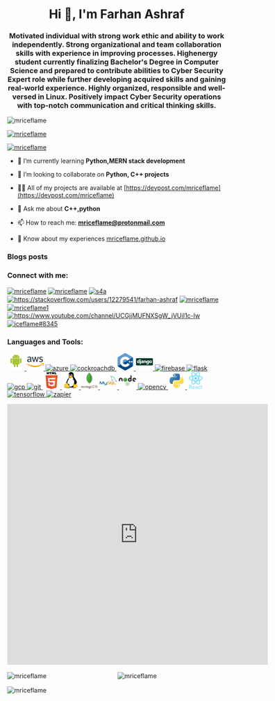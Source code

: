 <h1 align="center">Hi 👋, I'm Farhan Ashraf</h1>
<h3 align="center">Motivated individual with strong work ethic and ability to work independently. Strong
organizational and team collaboration skills with experience in improving processes. Highenergy student currently finalizing Bachelor's Degree in Computer Science and prepared to
contribute abilities to Cyber Security Expert role while further developing acquired skills and
gaining real-world experience. Highly organized, responsible and well-versed in Linux.
Positively impact Cyber Security operations with top-notch communication and critical
thinking skills.</h3>

<p align="left"> <img src="https://komarev.com/ghpvc/?username=mriceflame&label=Profile%20views&color=0e75b6&style=flat" alt="mriceflame" /> </p>

<p align="left"> <a href="https://github.com/ryo-ma/github-profile-trophy"><img src="https://github-profile-trophy.vercel.app/?username=mriceflame" alt="mriceflame" /></a> </p>

<p align="left"> <a href="https://twitter.com/mriceflame" target="blank"><img src="https://img.shields.io/twitter/follow/mriceflame?logo=twitter&style=for-the-badge" alt="mriceflame" /></a> </p>

- 🌱 I’m currently learning **Python,MERN stack development**

- 👯 I’m looking to collaborate on **Python, C++ projects**

- 👨‍💻 All of my projects are available at
  [https://devpost.com/mriceflame](https://devpost.com/mriceflame)

- 💬 Ask me about **C++,python**

- 📫 How to reach me: **mriceflame@protonmail.com**


- 📄 Know about my experiences [mriceflame.github.io](mriceflame.github.io)


### Blogs posts

<!-- BLOG-POST-LIST:START -->
<!-- BLOG-POST-LIST:END -->

<h3 align="left">Connect with me:</h3>
<p align="left">
<a href="https://dev.to/mriceflame" target="blank"><img align="center" src="https://cdn.jsdelivr.net/npm/simple-icons@3.0.1/icons/dev-dot-to.svg" alt="mriceflame" height="30" width="40" /></a>
<a href="https://twitter.com/mriceflame" target="blank"><img align="center" src="https://cdn.jsdelivr.net/npm/simple-icons@3.0.1/icons/twitter.svg" alt="mriceflame" height="30" width="40" /></a>
<a href="https://linkedin.com/in/s4a" target="blank"><img align="center" src="https://cdn.jsdelivr.net/npm/simple-icons@3.0.1/icons/linkedin.svg" alt="s4a" height="30" width="40" /></a>
<a href="https://stackoverflow.com/users/12279541/farhan-ashraf" target="blank"><img align="center" src="https://cdn.jsdelivr.net/npm/simple-icons@3.0.1/icons/stackoverflow.svg" alt="https://stackoverflow.com/users/12279541/farhan-ashraf" height="30" width="40" /></a>
<a href="https://fb.com/mriceflame" target="blank"><img align="center" src="https://cdn.jsdelivr.net/npm/simple-icons@3.0.1/icons/facebook.svg" alt="mriceflame" height="30" width="40" /></a>
<a href="https://instagram.com/mriceflame1" target="blank"><img align="center" src="https://cdn.jsdelivr.net/npm/simple-icons@3.0.1/icons/instagram.svg" alt="mriceflame1" height="30" width="40" /></a>
<a href="https://www.youtube.com/channel/UCGjjMUFNXSgW_jVUiI1c-Iw" target="blank"><img align="center" src="https://cdn.jsdelivr.net/npm/simple-icons@3.0.1/icons/youtube.svg" alt="https://www.youtube.com/channel/UCGjjMUFNXSgW_jVUiI1c-Iw" height="30" width="40" /></a>
<a href="https://discord.gg/iceflame#8345" target="blank"><img align="center" src="https://cdn.jsdelivr.net/npm/simple-icons@3.0.1/icons/discord.svg" alt="iceflame#8345" height="30" width="40" /></a>
</p>

<h3 align="left">Languages and Tools:</h3>
<p align="left"> <a href="https://developer.android.com" target="_blank"> <img src="https://raw.githubusercontent.com/devicons/devicon/master/icons/android/android-original-wordmark.svg" alt="android" width="40" height="40"/> </a> <a href="https://aws.amazon.com" target="_blank"> <img src="https://raw.githubusercontent.com/devicons/devicon/master/icons/amazonwebservices/amazonwebservices-original-wordmark.svg" alt="aws" width="40" height="40"/> </a> <a href="https://azure.microsoft.com/en-in/" target="_blank"> <img src="https://www.vectorlogo.zone/logos/microsoft_azure/microsoft_azure-icon.svg" alt="azure" width="40" height="40"/> </a> <a href="https://www.cockroachlabs.com/product/cockroachdb/" target="_blank"> <img src="https://cdn.worldvectorlogo.com/logos/cockroachdb.svg" alt="cockroachdb" width="40" height="40"/> </a> <a href="https://www.w3schools.com/cpp/" target="_blank"> <img src="https://raw.githubusercontent.com/devicons/devicon/master/icons/cplusplus/cplusplus-original.svg" alt="cplusplus" width="40" height="40"/> </a> <a href="https://www.djangoproject.com/" target="_blank"> <img src="https://raw.githubusercontent.com/devicons/devicon/master/icons/django/django-original.svg" alt="django" width="40" height="40"/> </a> <a href="https://firebase.google.com/" target="_blank"> <img src="https://www.vectorlogo.zone/logos/firebase/firebase-icon.svg" alt="firebase" width="40" height="40"/> </a> <a href="https://flask.palletsprojects.com/" target="_blank"> <img src="https://www.vectorlogo.zone/logos/pocoo_flask/pocoo_flask-icon.svg" alt="flask" width="40" height="40"/> </a> <a href="https://cloud.google.com" target="_blank"> <img src="https://www.vectorlogo.zone/logos/google_cloud/google_cloud-icon.svg" alt="gcp" width="40" height="40"/> </a> <a href="https://git-scm.com/" target="_blank"> <img src="https://www.vectorlogo.zone/logos/git-scm/git-scm-icon.svg" alt="git" width="40" height="40"/> </a> <a href="https://www.w3.org/html/" target="_blank"> <img src="https://raw.githubusercontent.com/devicons/devicon/master/icons/html5/html5-original-wordmark.svg" alt="html5" width="40" height="40"/> </a> <a href="https://www.linux.org/" target="_blank"> <img src="https://raw.githubusercontent.com/devicons/devicon/master/icons/linux/linux-original.svg" alt="linux" width="40" height="40"/> </a> <a href="https://www.mongodb.com/" target="_blank"> <img src="https://raw.githubusercontent.com/devicons/devicon/master/icons/mongodb/mongodb-original-wordmark.svg" alt="mongodb" width="40" height="40"/> </a> <a href="https://www.mysql.com/" target="_blank"> <img src="https://raw.githubusercontent.com/devicons/devicon/master/icons/mysql/mysql-original-wordmark.svg" alt="mysql" width="40" height="40"/> </a> <a href="https://nodejs.org" target="_blank"> <img src="https://raw.githubusercontent.com/devicons/devicon/master/icons/nodejs/nodejs-original-wordmark.svg" alt="nodejs" width="40" height="40"/> </a> <a href="https://opencv.org/" target="_blank"> <img src="https://www.vectorlogo.zone/logos/opencv/opencv-icon.svg" alt="opencv" width="40" height="40"/> </a> <a href="https://www.python.org" target="_blank"> <img src="https://raw.githubusercontent.com/devicons/devicon/master/icons/python/python-original.svg" alt="python" width="40" height="40"/> </a> <a href="https://reactjs.org/" target="_blank"> <img src="https://raw.githubusercontent.com/devicons/devicon/master/icons/react/react-original-wordmark.svg" alt="react" width="40" height="40"/> </a> <a href="https://www.tensorflow.org" target="_blank"> <img src="https://www.vectorlogo.zone/logos/tensorflow/tensorflow-icon.svg" alt="tensorflow" width="40" height="40"/> </a> <a href="https://zapier.com" target="_blank"> <img src="https://www.vectorlogo.zone/logos/zapier/zapier-icon.svg" alt="zapier" width="40" height="40"/> </a> </p>
<iframe width="600" height="600" src="https://ionicabizau.github.io/github-profile-languages/api.html?mriceflame" frameborder="0"></iframe>


<p align="center">
  
  <img align="left" src="https://github-readme-stats.vercel.app/api/top-langs?username=mriceflame&show_icons=true&locale=en&layout=compact" alt="mriceflame" />
&nbsp;<img src="https://github-readme-stats.vercel.app/api?username=mriceflame&show_icons=true&locale=en" alt="mriceflame" />
</p>


<p><img align="center" src="https://github-readme-streak-stats.herokuapp.com/?user=mriceflame&" alt="mriceflame" /></p>
